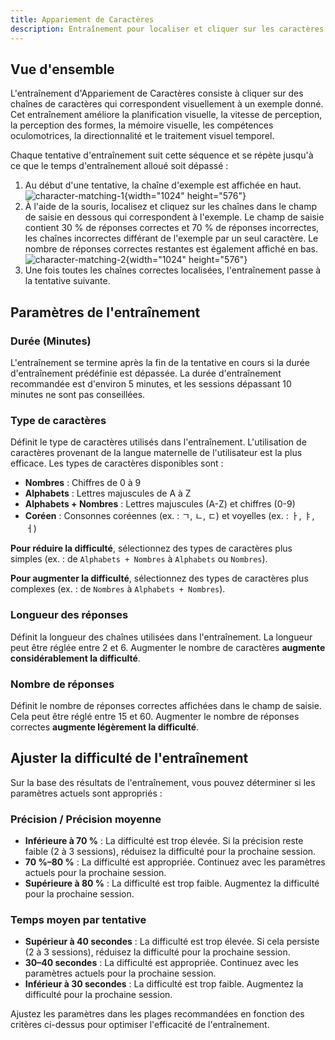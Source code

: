 ```yaml
---
title: Appariement de Caractères
description: Entraînement pour localiser et cliquer sur les caractères correspondants parmi des options visuellement similaires
---
```


## Vue d'ensemble

L'entraînement d'Appariement de Caractères consiste à cliquer sur des chaînes de caractères qui correspondent visuellement à un exemple donné. Cet entraînement améliore la planification visuelle, la vitesse de perception, la perception des formes, la mémoire visuelle, les compétences oculomotrices, la directionnalité et le traitement visuel temporel.

Chaque tentative d'entraînement suit cette séquence et se répète jusqu'à ce que le temps d'entraînement alloué soit dépassé :

1. Au début d'une tentative, la chaîne d'exemple est affichée en haut.  
   ![character-matching-1](/character-matching-1.png){width="1024" height="576"}
2. À l'aide de la souris, localisez et cliquez sur les chaînes dans le champ de saisie en dessous qui correspondent à l'exemple. Le champ de saisie contient 30 % de réponses correctes et 70 % de réponses incorrectes, les chaînes incorrectes différant de l'exemple par un seul caractère. Le nombre de réponses correctes restantes est également affiché en bas.  
   ![character-matching-2](/character-matching-2.png){width="1024" height="576"}
3. Une fois toutes les chaînes correctes localisées, l'entraînement passe à la tentative suivante.

## Paramètres de l'entraînement

### Durée (Minutes)

L'entraînement se termine après la fin de la tentative en cours si la durée d'entraînement prédéfinie est dépassée. La durée d'entraînement recommandée est d'environ 5 minutes, et les sessions dépassant 10 minutes ne sont pas conseillées.

### Type de caractères

Définit le type de caractères utilisés dans l'entraînement. L'utilisation de caractères provenant de la langue maternelle de l'utilisateur est la plus efficace. Les types de caractères disponibles sont :

- **Nombres** : Chiffres de 0 à 9
- **Alphabets** : Lettres majuscules de A à Z
- **Alphabets + Nombres** : Lettres majuscules (A-Z) et chiffres (0-9)
- **Coréen** : Consonnes coréennes (ex. : ㄱ, ㄴ, ㄷ) et voyelles (ex. : ㅏ, ㅑ, ㅓ)

**Pour réduire la difficulté**, sélectionnez des types de caractères plus simples (ex. : de `Alphabets + Nombres` à `Alphabets` ou `Nombres`).

**Pour augmenter la difficulté**, sélectionnez des types de caractères plus complexes (ex. : de `Nombres` à `Alphabets + Nombres`).

### Longueur des réponses

Définit la longueur des chaînes utilisées dans l'entraînement. La longueur peut être réglée entre 2 et 6. Augmenter le nombre de caractères **augmente considérablement la difficulté**.

### Nombre de réponses

Définit le nombre de réponses correctes affichées dans le champ de saisie. Cela peut être réglé entre 15 et 60. Augmenter le nombre de réponses correctes **augmente légèrement la difficulté**.

## Ajuster la difficulté de l'entraînement

Sur la base des résultats de l'entraînement, vous pouvez déterminer si les paramètres actuels sont appropriés :

### Précision / Précision moyenne

- **Inférieure à 70 %** : La difficulté est trop élevée. Si la précision reste faible (2 à 3 sessions), réduisez la difficulté pour la prochaine session.
- **70 %–80 %** : La difficulté est appropriée. Continuez avec les paramètres actuels pour la prochaine session.
- **Supérieure à 80 %** : La difficulté est trop faible. Augmentez la difficulté pour la prochaine session.

### Temps moyen par tentative

- **Supérieur à 40 secondes** : La difficulté est trop élevée. Si cela persiste (2 à 3 sessions), réduisez la difficulté pour la prochaine session.
- **30–40 secondes** : La difficulté est appropriée. Continuez avec les paramètres actuels pour la prochaine session.
- **Inférieur à 30 secondes** : La difficulté est trop faible. Augmentez la difficulté pour la prochaine session.

Ajustez les paramètres dans les plages recommandées en fonction des critères ci-dessus pour optimiser l'efficacité de l'entraînement.
